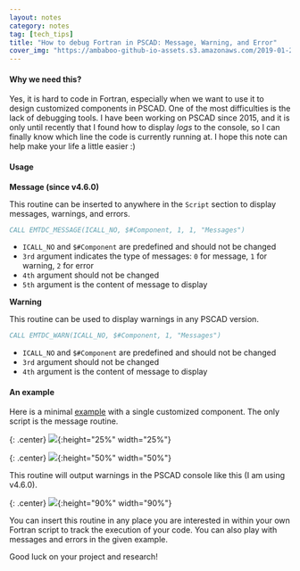 ```yaml
---
layout: notes
category: notes
tag: [tech_tips]
title: "How to debug Fortran in PSCAD: Message, Warning, and Error"
cover_img: "https://ambaboo-github-io-assets.s3.amazonaws.com/2019-01-23-PSCAD-debug-fig3.PNG"
---
```


#### Why we need this?
Yes, it is hard to code in Fortran, especially when we want to use it to design customized components in PSCAD. One of the most difficulties is the lack of debugging tools. I have been working on PSCAD since 2015, and it is only until recently that I found how to display *logs* to the console, so I can finally know which line the code is currently running at. I hope this note can help make your life a little easier :)

#### Usage
**Message (since v4.6.0)**

This routine can be inserted to anywhere in the `Script` section to display messages, warnings, and errors.
```fortran
CALL EMTDC_MESSAGE(ICALL_NO, $#Component, 1, 1, "Messages")
```
- `ICALL_NO` and `$#Component` are predefined and should not be changed
- `3rd` argument indicates the type of messages: `0` for message, `1` for warning, `2` for error
- `4th` argument should not be changed
- `5th` argument is the content of message to display

**Warning**

This routine can be used to display warnings in any PSCAD version.
```fortran
CALL EMTDC_WARN(ICALL_NO, $#Component, 1, "Messages")
```
- `ICALL_NO` and `$#Component` are predefined and should not be changed
- `3rd` argument should not be changed
- `4th` argument is the content of message to display

#### An example
Here is a minimal [example](https://ambaboo-github-io-assets.s3.amazonaws.com/message_test.pscx) with a single customized component. The only script is the message routine.

{: .center}
![](https://ambaboo-github-io-assets.s3.amazonaws.com/2019-01-23-PSCAD-debug-fig1.PNG){:height="25%" width="25%"}

{: .center}
![](https://ambaboo-github-io-assets.s3.amazonaws.com/2019-01-23-PSCAD-debug-fig2.PNG){:height="50%" width="50%"}

This routine will output warnings in the PSCAD console like this (I am using v4.6.0).

{: .center}
![](https://ambaboo-github-io-assets.s3.amazonaws.com/2019-01-23-PSCAD-debug-fig3.PNG){:height="90%" width="90%"}

You can insert this routine in any place you are interested in within your own Fortran script to track the execution of your code. You can also play with messages and errors in the given example. 

Good luck on your project and research!